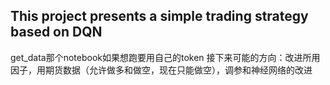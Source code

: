 ## This project presents a simple trading strategy based on DQN

get_data那个notebook如果想跑要用自己的token
接下来可能的方向：改进所用因子，用期货数据（允许做多和做空，现在只能做空），调参和神经网络的改进
